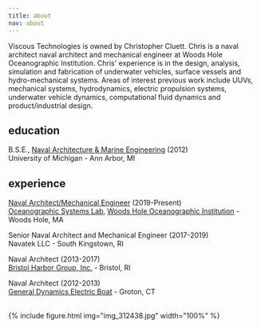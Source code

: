 ```yaml
---
title: about
nav: about
---
```


Viscous Technologies is owned by Christopher Cluett. Chris is a naval architect naval architect and mechanical engineer at Woods Hole Oceanographic Institution. Chris' experience is in the design, analysis, simulation and fabrication of underwater vehicles, surface vessels and hydro-mechanical systems. Areas of interest previous work include UUVs, mechanical systems, hydrodynamics, electric propulsion systems, underwater vehicle dynamics, computational fluid dynamics and product/industrial design.

## education
B.S.E., [Naval Architecture & Marine Engineering](https://name.engin.umich.edu/) (2012)\
University of Michigan - Ann Arbor, MI

## experience
[Naval Architect/Mechanical Engineer](https://www2.whoi.edu/staff/ccluett/) (2019-Present)\
[Oceanographic Systems Lab](https://www2.whoi.edu/site/osl/), [Woods Hole Oceanographic Institution](https://www.whoi.edu/) - Woods Hole, MA
  
Senior Naval Architect and Mechanical Engineer (2017-2019)\
Navatek LLC - South Kingstown, RI
  
Naval Architect (2013-2017)\
[Bristol Harbor Group, Inc.](https://bristolharborgroup.com/) - Bristol, RI
  
Naval Architect (2012-2013)\
[General Dynamics Electric Boat](https://www.gdeb.com/) - Groton, CT  
  
<br>
{% include figure.html img="img_312438.jpg" width="100%" %}


